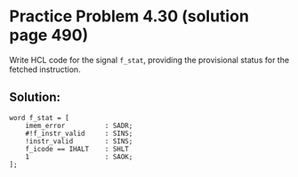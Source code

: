 # Practice Problem 4.30 (solution page 490)
Write HCL code for the signal `f_stat`, providing the provisional status for the fetched instruction.

## Solution:
```
word f_stat = [
    imem_error          : SADR;
    #!f_instr_valid     : SINS;
    !instr_valid        : SINS;
    f_icode == IHALT    : SHLT 
    1                   : SAOK;
];
```